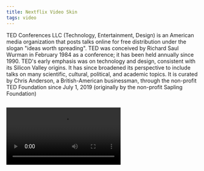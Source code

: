 ```yaml
---
title: Nextflix Video Skin
tags: video
---
```


TED Conferences LLC (Technology, Entertainment, Design) is an American media organization that posts talks online for free distribution under the slogan "ideas worth spreading". TED was conceived by Richard Saul Wurman in February 1984 as a conference; it has been held annually since 1990. TED's early emphasis was on technology and design, consistent with its Silicon Valley origins. It has since broadened its perspective to include talks on many scientific, cultural, political, and academic topics. It is curated by Chris Anderson, a British-American businessman, through the non-profit TED Foundation since July 1, 2019 (originally by the non-profit Sapling Foundation)

<div class="video-wrapper" style="margin-top: 28.080px;">
	<video id="player" playsinline controls data-poster="https://cdn.plyr.io/static/demo/View_From_A_Blue_Moon_Trailer-HD.jpg">
		<source src="https://cdn.plyr.io/static/demo/View_From_A_Blue_Moon_Trailer-1080p.mp4" type="video/mp4" size="1080" />
		<track kind="captions" label="English captions" src="https://cdn.plyr.io/static/demo/View_From_A_Blue_Moon_Trailer-HD.en.vtt" srclang="en" default />
	</video>
	<link rel="stylesheet" href="https://cdn.plyr.io/3.6.2/plyr.css">
	<script src="https://cdn.plyr.io/3.6.2/plyr.js"></script>
	<script>
	document.addEventListener('DOMContentLoaded', () => { 
		const player = new Plyr('#player');
		window.player = player;
		function on(selector, type, callback) 
		{document.querySelector(selector).addEventListener(type, callback, false);
		}
		});
	</script>
</div>

